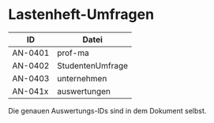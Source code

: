 # Lastenheft-Umfragen

| ID | Datei |
|---|---|
| <a name="AN-0401">AN-0401</a> | prof-ma |
| <a name="AN-0402">AN-0402</a> | StudentenUmfrage |
| <a name="AN-0403">AN-0403</a> | unternehmen |
| <a name="AN-041x">AN-041x</a> | auswertungen |

Die genauen Auswertungs-IDs sind in dem Dokument selbst.